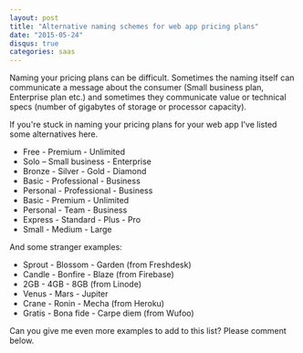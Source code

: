 ```yaml
---
layout: post
title: "Alternative naming schemes for web app pricing plans"
date: "2015-05-24"
disqus: true
categories: saas
---
```


Naming your pricing plans can be difficult. Sometimes the
naming itself can communicate a message about the consumer (Small business plan, Enterprise plan etc.)
and sometimes they communicate value or technical specs (number of gigabytes of storage or processor capacity).

If you're stuck in naming your pricing plans for your web app I've listed some alternatives here.

* Free - Premium - Unlimited
* Solo – Small business - Enterprise
* Bronze - Silver - Gold - Diamond
* Basic - Professional - Business
* Personal - Professional - Business
* Basic - Premium - Unlimited
* Personal - Team - Business
* Express - Standard - Plus - Pro
* Small - Medium - Large

And some stranger examples:

* Sprout - Blossom - Garden (from Freshdesk)
* Candle - Bonfire - Blaze (from Firebase)
* 2GB - 4GB - 8GB (from Linode)
* Venus - Mars - Jupiter
* Crane - Ronin - Mecha (from Heroku)
* Gratis - Bona fide - Carpe diem (from Wufoo)

Can you give me even more examples to add to this list? Please comment below.

